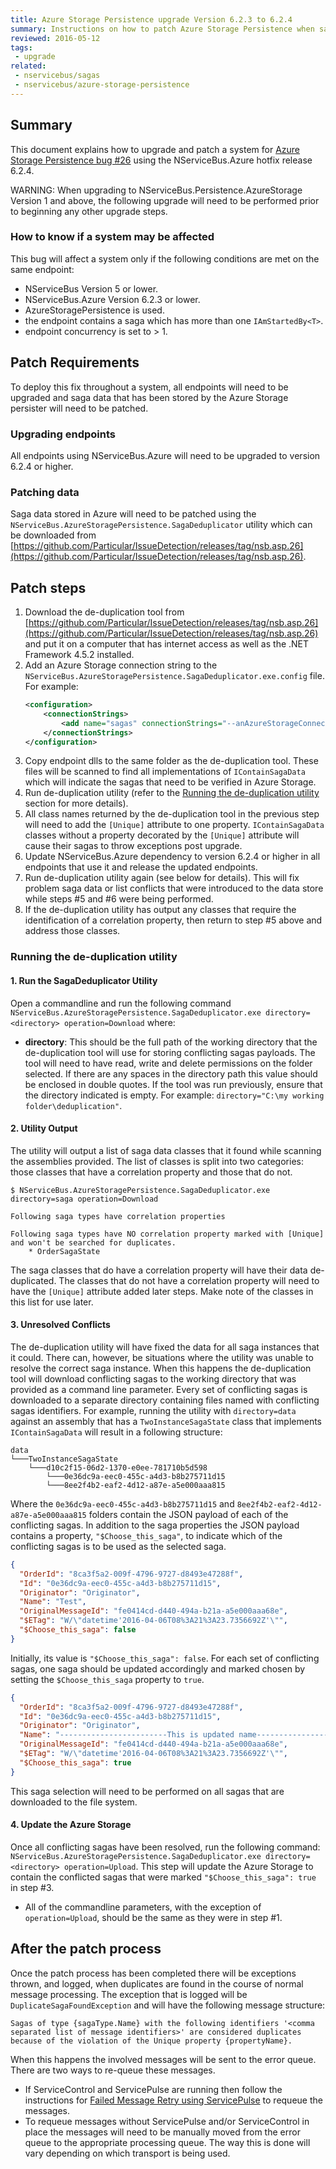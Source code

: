 ```yaml
---
title: Azure Storage Persistence upgrade Version 6.2.3 to 6.2.4
summary: Instructions on how to patch Azure Storage Persistence when saga duplication occurs.
reviewed: 2016-05-12
tags:
 - upgrade
related:
 - nservicebus/sagas
 - nservicebus/azure-storage-persistence
---
```



## Summary

This document explains how to upgrade and patch a system for [Azure Storage Persistence bug #26](https://github.com/Particular/NServiceBus.Persistence.AzureStorage/issues/26) using the NServiceBus.Azure hotfix release 6.2.4. 

WARNING: When upgrading to NServiceBus.Persistence.AzureStorage Version 1 and above, the following upgrade will need to be performed prior to beginning any other upgrade steps.


### How to know if a system may be affected

This bug will affect a system only if the following conditions are met on the same endpoint:

 * NServiceBus Version 5 or lower.
 * NServiceBus.Azure Version 6.2.3 or lower.
 * AzureStoragePersistence is used.
 * the endpoint contains a saga which has more than one `IAmStartedBy<T>`.
 * endpoint concurrency is set to > 1.


## Patch Requirements

To deploy this fix throughout a system, all endpoints will need to be upgraded and saga data that has been stored by the Azure Storage persister will need to be patched.


### Upgrading endpoints

All endpoints using NServiceBus.Azure will need to be upgraded to version 6.2.4 or higher.


### Patching data

Saga data stored in Azure will need to be patched using the `NServiceBus.AzureStoragePersistence.SagaDeduplicator` utility which can be downloaded from [https://github.com/Particular/IssueDetection/releases/tag/nsb.asp.26](https://github.com/Particular/IssueDetection/releases/tag/nsb.asp.26).


## Patch steps

 1. Download the de-duplication tool from [https://github.com/Particular/IssueDetection/releases/tag/nsb.asp.26](https://github.com/Particular/IssueDetection/releases/tag/nsb.asp.26) and put it on a computer that has internet access as well as the .NET Framework 4.5.2 installed.
 1. Add an Azure Storage connection string to the `NServiceBus.AzureStoragePersistence.SagaDeduplicator.exe.config` file. For example:
	```xml
	<configuration>
		<connectionStrings>
			<add name="sagas" connectionStrings="--anAzureStorageConnectionString--"/>
		</connectionStrings>
	</configuration>
	```
 1. Copy endpoint dlls to the same folder as the de-duplication tool. These files will be scanned to find all implementations of `IContainSagaData` which will indicate the sagas that need to be verified in Azure Storage.
 1. Run de-duplication utility (refer to the [Running the de-duplication utility](#patch-steps-running-the-de-duplication-utility) section for more details).
 1. All class names returned by the de-duplication tool in the previous step will need to add the `[Unique]` attribute to one property. `IContainSagaData` classes without a property decorated by the `[Unique]` attribute will cause their sagas to throw exceptions post upgrade.
 1. Update NServiceBus.Azure dependency to version 6.2.4 or higher in all endpoints that use it and release the updated endpoints.
 1. Run de-duplication utility again (see below for details). This will fix problem saga data or list conflicts that were introduced to the data store while steps #5 and #6 were being performed.
 1. If the de-duplication utility has output any classes that require the identification of a correlation property, then return to step #5 above and address those classes.


### Running the de-duplication utility


#### 1. Run the SagaDeduplicator Utility

Open a commandline and run the following command `NServiceBus.AzureStoragePersistence.SagaDeduplicator.exe directory=<directory> operation=Download` where:

 * **directory**: This should be the full path of the working directory that the de-duplication tool will use for storing conflicting sagas payloads. The tool will need to have read, write and delete permissions on the folder selected. If there are any spaces in the directory path this value should be enclosed in double quotes. If the tool was run previously, ensure that the directory indicated is empty. For example: `directory="C:\my working folder\deduplication"`.


#### 2. Utility Output

The utility will output a list of saga data classes that it found while scanning the assemblies provided. The list of classes is split into two categories: those classes that have a correlation property and those that do not.

```dos
$ NServiceBus.AzureStoragePersistence.SagaDeduplicator.exe directory=saga operation=Download

Following saga types have correlation properties

Following saga types have NO correlation property marked with [Unique] and won't be searched for duplicates.
    * OrderSagaState
```

The saga classes that do have a correlation property will have their data de-duplicated. The classes that do not have a correlation property will need to have the `[Unique]` attribute added later steps. Make note of the classes in this list for use later.


#### 3. Unresolved Conflicts

The de-duplication utility will have fixed the data for all saga instances that it could. There can, however, be situations where the utility was unable to resolve the correct saga instance. When this happens the de-duplication tool will download conflicting sagas to the working directory that was provided as a command line parameter. Every set of conflicting sagas is downloaded to a separate directory containing files named with conflicting sagas identifiers. For example, running the utility with `directory=data` against an assembly that has a `TwoInstanceSagaState` class that implements `IContainSagaData` will result in a following structure:

```no-highlight
data
└───TwoInstanceSagaState
    └───d10c2f15-06d2-1370-e0ee-781710b5d598
        └───0e36dc9a-eec0-455c-a4d3-b8b275711d15
        └───8ee2f4b2-eaf2-4d12-a87e-a5e000aaa815
```

Where the `0e36dc9a-eec0-455c-a4d3-b8b275711d15` and `8ee2f4b2-eaf2-4d12-a87e-a5e000aaa815` folders contain the JSON payload of each of the conflicting sagas. In addition to the saga properties the JSON payload contains a property, `"$Choose_this_saga"`, to indicate which of the conflicting sagas is to be used as the selected saga.

```json
{
  "OrderId": "8ca3f5a2-009f-4796-9727-d8493e47288f",
  "Id": "0e36dc9a-eec0-455c-a4d3-b8b275711d15",
  "Originator": "Originator",
  "Name": "Test",
  "OriginalMessageId": "fe0414cd-d440-494a-b21a-a5e000aaa68e",
  "$ETag": "W/\"datetime'2016-04-06T08%3A21%3A23.7356692Z'\"",
  "$Choose_this_saga": false
}
```

Initially, its value is `"$Choose_this_saga": false`. For each set of conflicting sagas, one saga should be updated accordingly and marked chosen by setting the `$Choose_this_saga` property to `true`.

```json
{
  "OrderId": "8ca3f5a2-009f-4796-9727-d8493e47288f",
  "Id": "0e36dc9a-eec0-455c-a4d3-b8b275711d15",
  "Originator": "Originator",
  "Name": "------------------------This is updated name------------------",
  "OriginalMessageId": "fe0414cd-d440-494a-b21a-a5e000aaa68e",
  "$ETag": "W/\"datetime'2016-04-06T08%3A21%3A23.7356692Z'\"",
  "$Choose_this_saga": true
}
```

This saga selection will need to be performed on all sagas that are downloaded to the file system.


#### 4. Update the Azure Storage

Once all conflicting sagas have been resolved, run the following command: `NServiceBus.AzureStoragePersistence.SagaDeduplicator.exe directory=<directory> operation=Upload`. This step will update the Azure Storage to contain the conflicted sagas that were marked `"$Choose_this_saga": true` in step #3.

 * All of the commandline parameters, with the exception of `operation=Upload`, should be the same as they were in step #1.


## After the patch process

Once the patch process has been completed there will be exceptions thrown, and logged, when duplicates are found in the course of normal message processing. The exception that is logged will be `DuplicateSagaFoundException` and will have the following message structure:

```no-highlight
Sagas of type {sagaType.Name} with the following identifiers '<comma separated list of message identifiers>' are considered duplicates because of the violation of the Unique property {propertyName}.
```

When this happens the involved messages will be sent to the error queue. There are two ways to re-queue these messages.

 * If ServiceControl and ServicePulse are running then follow the instructions for [Failed Message Retry using ServicePulse](/servicepulse/#failed-message-retry) to requeue the messages.
 * To requeue messages without ServicePulse and/or ServiceControl in place the messages will need to be manually moved from the error queue to the appropriate processing queue. The way this is done will vary depending on which transport is being used.